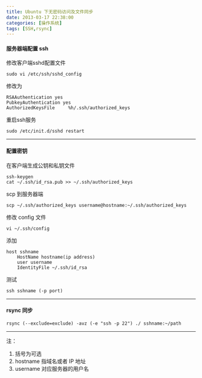 ```yaml
---
title: Ubuntu 下无密码访问及文件同步
date: 2013-03-17 22:38:00
categories: [操作系统]
tags: [SSH,rsync]
---
```


#### 服务器端配置 ssh

修改客户端sshd配置文件

	sudo vi /etc/ssh/sshd_config
	
修改为

	RSAAuthentication yes
	PubkeyAuthentication yes
	AuthorizedKeysFile     %h/.ssh/authorized_keys
	
重启ssh服务

	sudo /etc/init.d/sshd restart
	
___

#### 配置密钥

在客户端生成公钥和私钥文件

	ssh-keygen
	cat ~/.ssh/id_rsa.pub >> ~/.ssh/authorized_keys
	
scp 到服务器端
	
	scp ~/.ssh/authorized_keys username@hostname:~/.ssh/authorized_keys
	
修改 config 文件

	vi ~/.ssh/config

添加

	host sshname
        HostName hostname(ip address)
        user username
        IdentityFile ~/.ssh/id_rsa

测试

	ssh sshname (-p port)
	
___

#### rsync 同步

	rsync (--exclude=exclude) -avz (-e "ssh -p 22") ./ sshname:~/path
	
___

注：

1. 括号为可选
2. hostname 指域名或者 IP 地址
3. username 对应服务器的用户名